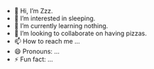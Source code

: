 - 👋 Hi, I’m Zzz.
- 👀 I’m interested in sleeping.
- 🌱 I’m currently learning nothing.
- 💞️ I’m looking to collaborate on having pizzas.
- 📫 How to reach me ...
- 😄 Pronouns: ...
- ⚡ Fun fact: ...

<!---
zhang-liheng/zhang-liheng is a ✨ special ✨ repository because its `README.md` (this file) appears on your GitHub profile.
You can click the Preview link to take a look at your changes.
--->
